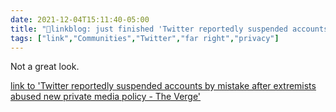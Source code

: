 ```yaml
---
date: 2021-12-04T15:11:40-05:00
title: "🔗linkblog: just finished 'Twitter reportedly suspended accounts by mistake after extremists abused new private media policy - The Verge'"
tags: ["link","Communities","Twitter","far right","privacy"]
---
```

Not a great look.
 
[link to 'Twitter reportedly suspended accounts by mistake after extremists abused new private media policy - The Verge'](https://www.theverge.com/2021/12/4/22817386/twitter-suspended-accounts-extremists)
